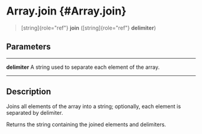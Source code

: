 Array.join {#Array.join}
==========

> [string]{role="ref"} **join** ([string]{role="ref"} **delimiter**)

Parameters
----------

  --------------- ------------------------------------------------------
  **delimiter**   A string used to separate each element of the array.
  --------------- ------------------------------------------------------

Description
-----------

Joins all elements of the array into a string; optionally, each element
is separated by delimiter.

Returns the string containing the joined elements and delimiters.
